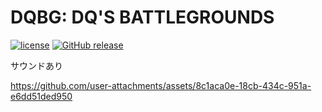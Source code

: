 # DQBG: DQ'S BATTLEGROUNDS
[![license](https://img.shields.io/github/license/kcg-edu-future-lab/DQBG.svg)](https://github.com/kcg-edu-future-lab/DQBG/blob/main/LICENSE)
[![GitHub release](https://img.shields.io/github/release/kcg-edu-future-lab/DQBG.svg)](https://github.com/kcg-edu-future-lab/DQBG/releases)

サウンドあり

https://github.com/user-attachments/assets/8c1aca0e-18cb-434c-951a-e6dd51ded950
